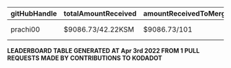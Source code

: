 | gitHubHandle   | totalAmountReceived | amountReceivedToMergedPrs | numOfOpenPRs | mergedPrs | closedPrs | linesAddedToLinesRemoved | totalCommitsMerged | lastTransactionLink  |
|-----------------|-----------------------|-------------------------------|-----------------|------------|------------|------------------------------|----------------------|------------------------------------------------------------------------------------------------------------------------------------|  
| prachi00 | $9086.73/42.22KSM | $9086.73/101 | 110 | 101 | 9 | 2793/3250 | 516 | [Link to last transaction](https://kusama.subscan.io/extrinsic/0x8220eacad05f9d04b1f1b3d3daf1e752d021ec93dc5e1a85f580eca64401a8db) || kkukelka | $8250.41/38.71KSM | $8250.41/72 | 74 | 72 | 2 | 6911/3253 | 291 | [Link to last transaction](https://kusama.subscan.io/extrinsic/0x9703cb6682700b1c997cb40d0c9da3fb564b5bd87cca95de51b7dbdf8f2d641b) || Jarsen136 | $3003.6/20.7KSM | $3003.6/30 | 32 | 30 | 2 | 966/1442 | 95 | [Link to last transaction](https://kusama.subscan.io/extrinsic/0x59c3dfd5c70cbae3de2cc4e5b3117686fc2c9ef01903963fd3fc2835ea2c09d4) || preschian | $1603.13/9.93KSM | $1603.13/15 | 16 | 15 | 1 | 17586/18608 | 121 | [Link to last transaction](https://kusama.subscan.io/extrinsic/0xc345ec04d4c6449cd86d05f2521c84cea42663453f49a2ef98557b93f7c13dba) || petersopko | $1499.51/9.33KSM | $1499.51/20 | 22 | 20 | 2 | 414/134 | 60 | [Link to last transaction](https://kusama.subscan.io/extrinsic/0x1a84faa9277ae1a95323220b48a9c41c2ec2de5a548cf310c7a5cbbd5fa420fd) || chandradot99 | $1204.47/5.96KSM | $1204.47/9 | 9 | 9 | 0 | 900/146 | 43 | [Link to last transaction](https://kusama.subscan.io/extrinsic/0xa60c8eda47807651d47079645ac2a23241e38ec6f5f434b229eebbcdd1fa4c10) || pandasamanvaya | $1098.42/4.32KSM | $1098.42/17 | 18 | 17 | 1 | 1560/455 | 68 | [Link to last transaction](https://kusama.subscan.io/extrinsic/0xa2b431d8f528ad863174d5378f89fd90016c872a227f06b4d1714c652c3a18d9) || rhaicode | $954.79/3.06KSM | $954.79/4 | 7 | 4 | 3 | 1001/667 | 32 | [Link to last transaction](https://kusama.subscan.io/extrinsic/0xdf0621c718394966b2bf3df5dcf74b988c62e9aa01e13a1ea3014e1ad9b92889) || zhengow | $949.03/7.25KSM | $949.03/11 | 11 | 11 | 0 | 548/227 | 54 | [Link to last transaction](https://kusama.subscan.io/extrinsic/0x0221e0e2fa136caa37150856b07e60eb60f2044efbaa3ada23e1a0a268db1015) || atharva3010 | $608.03/2.34KSM | $608.03/3 | 4 | 3 | 1 | 50/87 | 12 | [Link to last transaction](https://kusama.subscan.io/extrinsic/0x3642ecc104efef83d1cf81d87110cd3c31fe35d0ba72ce9bed13dc2c01a70cfc) || jbienesdev | $474.19/1.54KSM | $474.19/5 | 5 | 5 | 0 | 409/49 | 9 | [Link to last transaction](https://kusama.subscan.io/extrinsic/0x0563971bd8839e5e25dc53572e17b8367dda373f2441d3e04613c74099d3751e) || devVenus1202 | $302.71/0.7KSM | $302.71/2 | 3 | 2 | 1 | 305/28 | 95 | [Link to last transaction](https://kusama.subscan.io/extrinsic/0xd2cb95fd62f98cde83f1ce47dab3fa7636b111116a193f6185d26b7c376f7f4f) || Top-Kraken | $300.83/0.7KSM | $300.83/2 | 4 | 2 | 2 | 579/4 | 26 | [Link to last transaction](https://kusama.subscan.io/extrinsic/0xe4e984cf692f06a76319756e0e6a9589c0bfaa8420868e42118991d60650e19b) || zhyd1997 | $300.23/1.87KSM | $300.23/3 | 5 | 3 | 2 | 90/33 | 16 | [Link to last transaction](https://kusama.subscan.io/extrinsic/0x0b08a489e2124ccad0234854cfb213fcd28333fffa35baad53bccc63aefb5f84) || lohba | $255.69/0.86KSM | $255.69/4 | 4 | 4 | 0 | 51/17 | 21 | [Link to last transaction](https://kusama.subscan.io/extrinsic/0x00915c8de0bdc4a8b91dab001bf9b3c538e397d80139e88fdebd1f177c6eaae0) || MubarakSULAYMAN | $201.81/0.95KSM | $201.81/4 | 5 | 4 | 1 | 61/11 | 261 | [Link to last transaction](https://kusama.subscan.io/extrinsic/0x0162abe9a26b4733f9d4dbc306d137f1ece23a8ab361a550c019159efae225cb) || MiracleCorunus | $153.72/0.43KSM | $153.72/1 | 5 | 1 | 4 | 315/131 | 192 | [Link to last transaction](https://kusama.subscan.io/extrinsic/10176854-4) || MSghais | $150.03/1.26KSM | $150.03/1 | 2 | 1 | 1 | 80/1 | 12 | [Link to last transaction](https://kusama.subscan.io/extrinsic/0x4e7b6cdfb2ab29a4e03a2740ebcf24f3363cbf32d1121efc82de7120249d48b3) || newraina | $149.95/1.26KSM | $149.95/1 | 1 | 1 | 0 | 61/5 | 7 | [Link to last transaction](https://kusama.subscan.io/extrinsic/0x21bbca43605aa8eacd0e901e09063a8a1613a23d68e6c6b4b792569c850c582c) || virtugroweey | $100.39/0.85KSM | $100.39/1 | 1 | 1 | 0 | 552/96 | 2 | [Link to last transaction](https://kusama.subscan.io/extrinsic/0xc62df416cfc829e216bc05902599ae7d4bd893a1ec14588fcddcabf4e98142d8) || shixin-guo | $100.22/0.72KSM | $100.22/1 | 1 | 1 | 0 | 1/1 | 1 | [Link to last transaction](https://kusama.subscan.io/extrinsic/0xe07fc97e53b52f88e5944e19d6e0aad19108f69747b378e1d31a4c7fc8ada238) || LatinSoul | $100.17/0.36KSM | $100.17/1 | 3 | 1 | 2 | 32/32 | 7 | [Link to last transaction](https://kusama.subscan.io/extrinsic/0x14101d25cb4ddc73159dfadabba18c6e3f98fa369dfce47cefde7699d964a538) || magrisya | $99.94/0.72KSM | $99.94/1 | 2 | 1 | 1 | 639/0 | 8 | [Link to last transaction](https://kusama.subscan.io/extrinsic/0x9d2eeb9bd4f32b95bdefb9bff7f84025eb46473f3844c6107cb02613d85570a5) || fairywellos | $52.95/0.12KSM | $52.95/1 | 2 | 1 | 1 | 22/3 | 9 | [Link to last transaction](https://kusama.subscan.io/extrinsic/0x9b8c61de44f59da4d0ba0ffda3b732470435bc9042604fe3c2f04a3df2585542) |
 
 **LEADERBOARD TABLE GENERATED AT Apr 3rd 2022 FROM 1 PULL REQUESTS MADE BY CONTRIBUTIONS TO KODADOT**